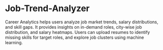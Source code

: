 # Job-Trend-Analyzer
Career Analytics helps users analyze job market trends, salary distributions, and skill gaps. It provides insights on in-demand roles, city-wise job distribution, and salary heatmaps. Users can upload resumes to identify missing skills for target roles, and explore job clusters using machine learning.
